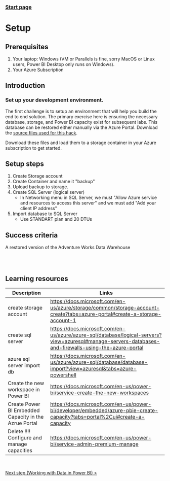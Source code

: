 ### [Start page](https://github.com/Alexandrovdi/PowerBI_AI) 


# Setup

## Prerequisites

1. Your laptop: Windows (VM or Parallels is fine, sorry MacOS or Linux users, Power BI Desktop only runs on Windows).
1. Your Azure Subscription


## Introduction 

### Set up your development environment.

The first challenge is to setup an environment that will help you build the end to end solution.  The primary exercise here is ensuring the necessary database, storage, and Power BI capacity exist for subsequent labs.  This database can be restored either manually via the Azure Portal.  Download the [source files used for this hack](https://downgit.github.io/#/home?url=https://github.com/Alexandrovdi/PowerBI_AI/tree/main/Data).

Download these files and load them to a storage container in your Azure subscription to get started.

## Setup steps
1. Create Storage account 
2. Create Container and name it "backup"
3. Upload backup to storage.
4. Create SQL Server (logical server)
   - In Networking menu in SQL Server, we must "Allow Azure service and resources to access this server" and we must add "Add your client IP address"
5. Import database to SQL Server 
   - Use STANDART plan and 20 DTUs


## Success criteria

A restored version of the Adventure Works Data Warehouse

<br>
<br>

## Learning resources


| **Description**                            |                              **Links**                                                                       |
| ------------- | ------------- |
| create storage account  | https://docs.microsoft.com/en-us/azure/storage/common/storage-account-create?tabs=azure-portal#create-a-storage-account-1|
| create sql server   | https://docs.microsoft.com/en-us/azure/azure-sql/database/logical-servers?view=azuresql#manage-servers-databases-and-firewalls-using-the-azure-portal |
| azure sql server import db | https://docs.microsoft.com/en-us/azure/azure-sql/database/database-import?view=azuresql&tabs=azure-powershell |
| Create the new workspace in Power BI | <https://docs.microsoft.com/en-us/power-bi/service-create-the-new-workspaces> |
| Create Power BI Embedded Capacity in the Azrue Portal | https://docs.microsoft.com/en-us/power-bi/developer/embedded/azure-pbie-create-capacity?tabs=portal%2Cui#create-a-capacity |
| Delete !!!! Configure and manage capacities | <https://docs.microsoft.com/en-us/power-bi/service-admin-premium-manage> |

<br>

[Next step (Working with Data in Power BI) >](https://github.com/Alexandrovdi/PowerBI_AI/blob/main/Challenge%20steps/Step%202%20-%20Dataflows.md)
